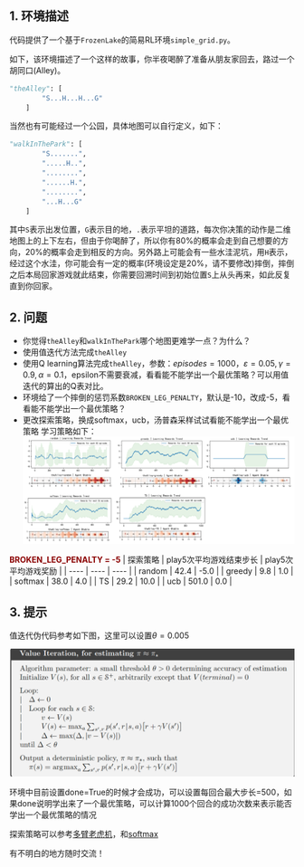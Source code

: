 ## 1. 环境描述

代码提供了一个基于`FrozenLake`的简易RL环境`simple_grid.py`。

如下，该环境描述了一个这样的故事，你半夜喝醉了准备从朋友家回去，路过一个胡同口(Alley)。

```python
"theAlley": [
        "S...H...H...G"
    ]
```

当然也有可能经过一个公园，具体地图可以自行定义，如下：

```python
"walkInThePark": [
        "S.......",
        ".....H..",
        "........",
        "......H.",
        "........",
        "...H...G"
    ]
```

其中`S`表示出发位置，`G`表示目的地，`.`表示平坦的道路，每次你决策的动作是二维地图上的上下左右，但由于你喝醉了，所以你有80%的概率会走到自己想要的方向，20%的概率会走到相反的方向。另外路上可能会有一些水洼泥坑，用`H`表示，经过这个水洼，你可能会有一定的概率(环境设定是20%，请不要修改)摔倒，摔倒之后本局回家游戏就此结束，你需要回溯时间到初始位置`S`上从头再来，如此反复直到你回家。

## 2. 问题

* 你觉得`theAlley`和`walkInThePark`哪个地图更难学一点？为什么？
* 使用值迭代方法完成`theAlley`
* 使用Q learning算法完成`theAlley`，参数：$episodes=1000，\varepsilon=0.05,\gamma=0.9,\alpha=0.1$，epsilon不需要衰减，看看能不能学出一个最优策略？可以用值迭代的算出的Q表对比。
* 环境给了一个摔倒的惩罚系数`BROKEN_LEG_PENALTY`，默认是-10，改成-5，看看能不能学出一个最优策略？
* 更改探索策略，换成softmax，ucb，汤普森采样试试看能不能学出一个最优策略
学习策略如下：
![](./pic/task_learning_plot.png)

<b><font color=darkred>BROKEN_LEG_PENALTY = -5</font></b>
|  探索策略   | play5次平均游戏结束步长  | play5次平均游戏奖励 |
|  ----  | ----  | ----  |
| random | 42.4 | -5.0 |
| greedy | 9.8 | 1.0 |
| softmax | 38.0 | 4.0 |
| TS | 29.2 | 10.0 |
| ucb | 501.0 | 0.0 |

## 3. 提示

值迭代伪代码参考如下图，这里可以设置$\theta=0.005$

![image-20221025140933253](figs/image-20221025140933253.png)

环境中目前设置done=True的时候才会成功，可以设置每回合最大步长=500，如果done说明学出来了一个最优策略，可以计算1000个回合的成功次数来表示能否学出一个最优策略的情况

探索策略可以参考[多臂老虎机](https://hrl.boyuai.com/chapter/1/%E5%A4%9A%E8%87%82%E8%80%81%E8%99%8E%E6%9C%BA)，和[softmax](http://incompleteideas.net/book/ebook/node17.html)

有不明白的地方随时交流！